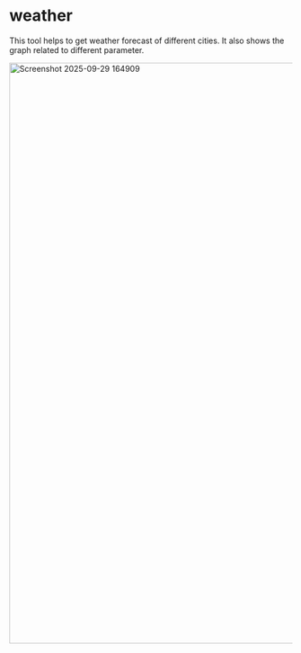 # weather
This tool helps to get weather forecast of different cities. It also shows the graph related to different parameter.


<img width="875" height="1033" alt="Screenshot 2025-09-29 164909" src="https://github.com/user-attachments/assets/d336f24b-344d-40d8-b197-2267059340c0" />
